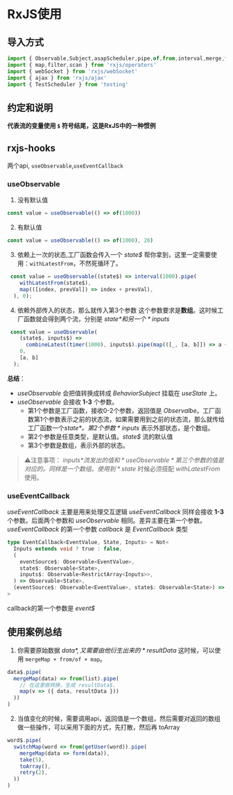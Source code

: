 # RxJS使用
## 导入方式
```javascript
import { Observable,Subject,asapScheduler,pipe,of,from,interval,merge,fromEvent,SubscriptionLike,PartialObserver } from 'rxjs';
import { map,filter,scan } from 'rxjs/operators' 
import { webSocket } from 'rxjs/webSocket'
import { ajax } from 'rxjs/ajax'
import { TestScheduler } from 'testing'
```



## 约定和说明
**代表流的变量使用 `$` 符号结尾，这是RxJS中的一种惯例**



## rxjs-hooks
两个api, `useObservable`,`useEventCallback`

### useObservable
1) 没有默认值
```javascript
const value = useObservable(() => of(1000))
```

2) 有默认值
```javascript
const value = useObservable(() => of(1000), 20)
```

3) 依赖上一次的状态,工厂函数会传入一个 *state$* 帮你拿到，这里一定需要使用：`withLatestFrom`，不然死循环了。
```javascript
 const value = useObservable((state$) => interval(1000).pipe(
	withLatestFrom(state$),
	map(([index, prevVal]) => index + prevVal),
  ), 0);
```

4) 依赖外部传入的状态，那么就传入第3个参数 这个参数要求是**数组**。这时候工厂函数就会得到两个流，分别是 *state$* 和另一个 *inputs$*
```javascript
 const value = useObservable(
    (state$, inputs$) =>
      combineLatest(timer(1000), inputs$).pipe(map(([_, [a, b]]) => a + b)),
    0,
    [a, b]
  );
```
**总结**：
* *useObservable* 会把值转换成转成 *BehaviorSubject* 挂载在 *useState* 上。
* *useObservable* 会接收 **1-3** 个参数。
  * 第1个参数是工厂函数，接收0-2个参数，返回值是 *Observalbe*。工厂函数第1个参数表示之前的状态流，如果需要用到之前的状态流，那么就传给工厂函数一个*state$* 。第2个参数 *inputs$* 表示外部状态，是个数组。
  * 第2个参数是任意类型，是默认值。*state$* 流的默认值
  * 第3个参数是数组，表示外部的状态。
> ⚠️注意事项：
> *inputs$* 流发出的值和 *useObservable* 第三个参数的值是对应的。同样是一个数组。
> 使用到 *state$* 时候必须搭配 *withLatestFrom* 使用。



### useEventCallback
*useEventCallback* 主要是用来处理交互逻辑
*useEventCallback* 同样会接收 **1-3** 个参数。后面两个参数和 *useObservable* 相同。差异主要在第一个参数。
*useEventCallback* 的第一个参数 *callback* 是 *EventCallback* 类型
```typescript
type EventCallback<EventValue, State, Inputs> = Not<
  Inputs extends void ? true : false,
  (
    eventSource$: Observable<EventValue>,
    state$: Observable<State>,
    inputs$: Observable<RestrictArray<Inputs>>,
  ) => Observable<State>,
  (eventSource$: Observable<EventValue>, state$: Observable<State>) => Observable<State>
>
```
callback的第一个参数是 *event$*



## 使用案例总结
1. 你需要原始数据 *data$*,又需要由他衍生出来的 *resultData$*
这时候，可以使用 `mergeMap + from/of + map`。
```javascript
data$.pipe(
  mergeMap(data) => from(list).pipe(
    // 在这里做转换，生成 resultData$.
    map(v => ({ data, resultData }))
  ))
)
```

2. 当值变化的时候，需要调用api，返回值是一个数组，然后需要对返回的数组做一些操作，可以采用下面的方式，先打散，然后再 toArray 
```javascript
word$.pipe(
  switchMap(word => from(getUser(word)).pipe(
    mergeMap(data => form(data)),
    take(5),
    toArray(),
    retry(2),
  ))
)
```
